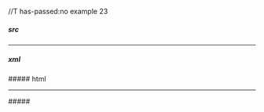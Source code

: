 //T has-passed:no
example 23
##### src
-     -      -      -
##### xml
<?xml version="1.0" encoding="UTF-8"?>
<!DOCTYPE document SYSTEM "CommonMark.dtd">
<document xmlns="http://commonmark.org/xml/1.0">
  <thematic_break />
</document>
##### html
<hr />
#####
